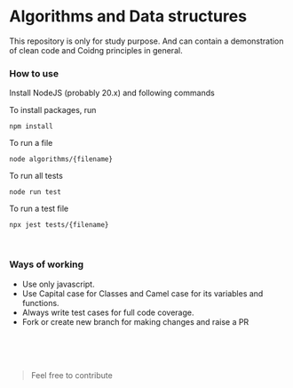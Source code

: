 # Algorithms and Data structures

This repository is only for study purpose.
And can contain a demonstration of clean code and Coidng principles in general.



### How to use

Install NodeJS (probably 20.x) and following commands

To install packages, run
```
npm install
```

To run a file
``` 
node algorithms/{filename}
```

To run all tests
```
node run test
```

To run a test file
```
npx jest tests/{filename}
```

<br>

### Ways of working

- Use only javascript.
- Use Capital case for Classes and Camel case for its variables and functions.
- Always write test cases for full code coverage.
- Fork or create new branch for making changes and raise a PR


<br><br><br>

> Feel free to contribute 

